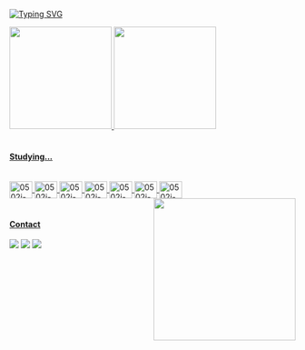 
[![Typing SVG](https://readme-typing-svg.herokuapp.com?font=Fira+Code&weight=500&pause=1000&color=D4BEFF&width=435&lines=Hi+there!+Welcome+to+my+profile+%E2%98%95)](https://git.io/typing-svg)

<section align="left">
  <a href="https://github.com/0502j">
  <img height="180em" src="https://github-readme-stats.vercel.app/api?username=0502j&show_icons=true&theme=material-palenight"/>
  <img height="180em" src="https://github-readme-stats.vercel.app/api/top-langs/?username=0502j&layout=compact&langs_count=8&theme=material-palenight"/>
</section>
 
<br>

 #### Studying...
<section><br>
  <img align="center" alt="0502j-CSS" height="30" width="40" src="https://cdn.jsdelivr.net/gh/devicons/devicon/icons/html5/html5-original.svg"">
  <img align="center" alt="0502j-CSS" height="30" width="40" src="https://cdn.jsdelivr.net/gh/devicons/devicon/icons/css3/css3-original.svg">
  <img align="center" alt="0502j-CSS" height="30" width="40" src="https://cdn.jsdelivr.net/gh/devicons/devicon/icons/react/react-original.svg">
  <img align="center" alt="0502j-CSS" height="30" width="40" src="https://cdn.jsdelivr.net/gh/devicons/devicon/icons/typescript/typescript-original.svg">
  <img align="center" alt="0502j-CSS" height="30" width="40" src="https://cdn.jsdelivr.net/gh/devicons/devicon/icons/javascript/javascript-original.svg">
  <img align="center" alt="0502j-CSS" height="30" width="40" src="https://cdn.jsdelivr.net/gh/devicons/devicon/icons/amazonwebservices/amazonwebservices-original.svg">
  <img align="center" alt="0502j-CSS" height="30" width="40" src="https://cdn.jsdelivr.net/gh/devicons/devicon/icons/figma/figma-original.svg">
  <img align="right" height="250" src="https://64.media.tumblr.com/f632032c32afc0961bbe9a4b31afc7ee/7c2151bb9626382f-c1/s540x810/7acff34bf600346f1353cdb3af39876d36b8b818.gifv">
</section>
  
<br>

<img align="left" height="0.5" width="400" src="https://media.architecturaldigest.com/photos/6080a73d795a7b010f3dd2e0/2:1/w_2700,h_1350,c_limit/GettyImages-1213929929.jpg">

 #### Contact
 
<section> 
  <a href="https://instagram.com/05.02.j" target="_blank"><img src="https://img.shields.io/badge/-Instagram-%23E4405F?style=for-the-badge&logo=instagram&logoColor=white" target="_blank"></a>
  <a href = "mailto:contato.jamiledesousa@gmail.com"><img src="https://img.shields.io/badge/-Gmail-%23333?style=for-the-badge&logo=gmail&logoColor=white" target="_blank"></a>
  <a href="https://www.linkedin.com/in/jamiledsousa" target="_blank"><img src="https://img.shields.io/badge/-LinkedIn-%230077B5?style=for-the-badge&logo=linkedin&logoColor=white" target="_blank"></a> 
</section>


